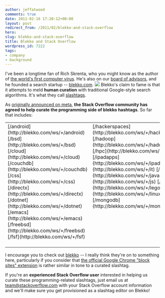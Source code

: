 ```yaml
---
author: jeffatwood
comments: true
date: 2011-02-16 17:20:12+00:00
layout: post
redirect_from: /2011/02/blekko-and-stack-overflow
hero: 
slug: blekko-and-stack-overflow
title: Blekko and Stack Overflow
wordpress_id: 7222
tags:
- company
- background
---
```


I've been a longtime fan of Rich Skrenta, who you might know as the author of [the world's first computer virus](http://en.wikipedia.org/wiki/Elk_Cloner). He's also on our [board of advisors](http://stackexchange.com/about/management#advisors), and he founded a search startup -- [blekko.com](http://blekko.com).
[![](http://blog.stackoverflow.com/wp-content/uploads/blekko-slash-the-web-logo.png)](http://blekko.com/)
Blekko's claim to fame is that it attempts to meld **human curation** with traditional Google-style search algorithms. It's what they call [slashtags](http://blekko.com/tag/show).

As [originally announced on meta](http://meta.stackoverflow.com/questions/77441/community-curation-of-the-blekko-com-programming-slashtags), **the Stack Overflow community has agreed to help curate the programming side of blekko hashtags**. So far that includes:

<table width="400" >
<tr >

<td valign="top" >
[/android](http://blekko.com/ws/+/android) 
[/bsd](http://blekko.com/ws/+/bsd) 
[/cloud](http://blekko.com/ws/+/cloud) 
[/couchdb](http://blekko.com/ws/+/couchdb) 
[/css](http://blekko.com/ws/+/css) 
[/directx](http://blekko.com/ws/+/directx) 
[/dotnet](http://blekko.com/ws/+/dotnet) 
[/emacs](http://blekko.com/ws/+/emacs) 
[/freebsd](http://blekko.com/ws/+/freebsd) 
[/fsf](http://blekko.com/ws/+/fsf) 

</td>

<td valign="top" >
[/hackerspaces](http://blekko.com/ws/+/hackerspaces) 
[/hadoop](http://blekko.com/ws/+/hadoop) 
[/hpc](http://blekko.com/ws/+/hpc) 
[/ipadapps](http://blekko.com/ws/+/ipadapps) 
[/it](http://blekko.com/ws/+/it) 
[/java](http://blekko.com/ws/+/java) 
[/js](http://blekko.com/ws/+/js) 
[/lego](http://blekko.com/ws/+/lego) 
[/linux](http://blekko.com/ws/+/linux) 
[/mongodb](http://blekko.com/ws/+/mongodb) 

</td>

<td valign="top" >
[/ms](http://blekko.com/ws/+/ms) 
[/nosql](http://blekko.com/ws/+/nosql) 
[/open-source](http://blekko.com/ws/+/open-source) 
[/opengl](http://blekko.com/ws/+/opengl) 
[/perl](http://blekko.com/ws/+/perl) 
[/php](http://blekko.com/ws/+/php) 
[/python](http://blekko.com/ws/+/python) 
[/rails](http://blekko.com/ws/+/rails) 
[/ruby](http://blekko.com/ws/+/ruby) 
[/so](http://blekko.com/ws/+/so) 

</td>

<td valign="top" >
[/sql](http://blekko.com/ws/+/sql) 
[/tech](http://blekko.com/ws/+/tech) 
[/techblogs](http://blekko.com/ws/+/techblogs) 
[/ubuntu](http://blekko.com/ws/+/ubuntu) 
[/unix](http://blekko.com/ws/+/unix) 
[/utf8](http://blekko.com/ws/+/utf8) 
[/ux](http://blekko.com/ws/+/ux) 
[/videogames](http://blekko.com/ws/+/videogames) 
[/vim](http://blekko.com/ws/+/vim) 
[/webdesign](http://blekko.com/ws/+/webdesign) 
[/windows](http://blekko.com/ws/+/windows) 

</td>
</table>

I encourage you to check out [blekko](http://blekko.com) -- I really think they're on to something here, particularly if you consider that [the official Google Chrome "block sites" extension](http://googleblog.blogspot.com/2011/02/new-chrome-extension-block-sites-from.html) is rather similar in tone to a curated slashtag.

If you're an **experienced Stack Overflow user** interested in helping us curate these programming-related slashtags, just email us at team@stackoverflow.com with your Stack Overflow account information and we'll make sure you get provisioned as a slashtag editor on Blekko!

